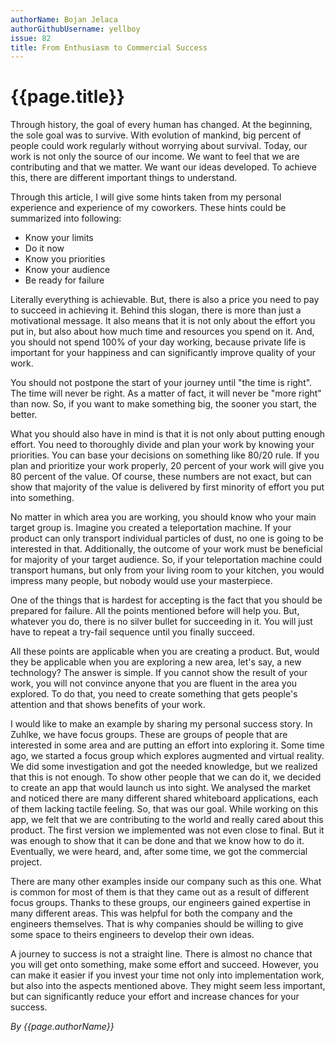 ```yaml
---
authorName: Bojan Jelaca
authorGithubUsername: yellboy
issue: 82
title: From Enthusiasm to Commercial Success
---
```

# {{page.title}}

Through history, the goal of every human has changed. At the beginning, the sole goal was to survive. With evolution of mankind, big percent of people could work regularly without worrying about survival. Today, our work is not only the source of our income. We want to feel that we are contributing and that we matter. We want our ideas developed. To achieve this, there are different important things to understand. 

Through this article, I will give some hints taken from my personal experience and experience of my coworkers. These hints could be summarized into following:
* Know your limits
* Do it now
* Know you priorities
* Know your audience
* Be ready for failure

Literally everything is achievable. But, there is also a price you need to pay to succeed in achieving it. Behind this slogan, there is more than just a motivational message. It also means that it is not only about the effort you put in, but also about how much time and resources you spend on it. And, you should not spend 100% of your day working, because private life is important for your happiness and can significantly improve quality of your work.

You should not postpone the start of your journey until "the time is right". The time will never be right. As a matter of fact, it will never be "more right" than now. So, if you want to make something big, the sooner you start, the better.

What you should also have in mind is that it is not only about putting enough effort. You need to thoroughly divide and plan your work by knowing your priorities. You can base your decisions on something like 80/20 rule. If you plan and prioritize your work properly, 20 percent of your work will give you 80 percent of the value. Of course, these numbers are not exact, but can show that majority of the value is delivered by first minority of effort you put into something.

No matter in which area you are working, you should know who your main target group is. Imagine you created a teleportation machine. If your product can only transport individual particles of dust, no one is going to be interested in that. Additionally, the outcome of your work must be beneficial for majority of your target audience. So, if your teleportation machine could transport humans, but only from your living room to your kitchen, you would impress many people, but nobody would use your masterpiece.

One of the things that is hardest for accepting is the fact that you should be prepared for failure. All the points mentioned before will help you. But, whatever you do, there is no silver bullet for succeeding in it. You will just have to repeat a try-fail sequence until you finally succeed. 

All these points are applicable when you are creating a product. But, would they be applicable when you are exploring a new area, let's say, a new technology? The answer is simple. If you cannot show the result of your work, you will not convince anyone that you are fluent in the area you explored. To do that, you need to create something that gets people's attention and that shows benefits of your work.

I would like to make an example by sharing my personal success story. In Zuhlke, we have focus groups. These are groups of people that are interested in some area and are putting an effort into exploring it. Some time ago, we started a focus group which explores augmented and virtual reality. We did some investigation and got the needed knowledge, but we realized that this is not enough. To show other people that we can do it, we decided to create an app that would launch us into sight. We analysed the market and noticed there are many different shared whiteboard applications, each of them lacking tactile feeling. So, that was our goal. While working on this app, we felt that we are contributing to the world and really cared about this product. The first version we implemented was not even close to final. But it was enough to show that it can be done and that we know how to do it. Eventually, we were heard, and, after some time, we got the commercial project.

There are many other examples inside our company such as this one. What is common for most of them is that they came out as a result of different focus groups. Thanks to these groups, our engineers gained expertise in many different areas. This was helpful for both the company and the engineers themselves. That is why companies should be willing to give some space to theirs engineers to develop their own ideas.

A journey to success is not a straight line. There is almost no chance that you will get onto something, make some effort and succeed. However, you can make it easier if you invest your time not only into implementation work, but also into the aspects mentioned above. They might seem less important, but can significantly reduce your effort and increase chances for your success.

*By {{page.authorName}}*
